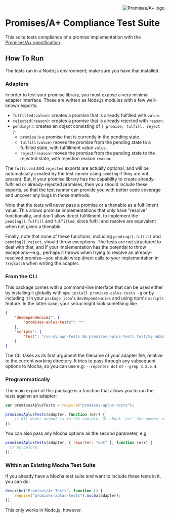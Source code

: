 <a href="http://promises-aplus.github.com/promises-spec">
    <img src="http://promises-aplus.github.com/promises-spec/assets/logo-small.png"
         align="right" alt="Promises/A+ logo" />
</a>

# Promises/A+ Compliance Test Suite

This suite tests compliance of a promise implementation with the [Promises/A+ specification][].

[Promises/A+ specification]: https://github.com/promises-aplus/promises-spec

## How To Run

The tests run in a Node.js environment; make sure you have that installed.

### Adapters

In order to test your promise library, you must expose a very minimal adapter interface. These are written as Node.js
modules with a few well-known exports:

- `fulfilled(value)`: creates a promise that is already fulfilled with `value`.
- `rejected(reason)`: creates a promise that is already rejected with `reason`.
- `pending()`: creates an object consisting of `{ promise, fulfill, reject }`:
  - `promise` is a promise that is currently in the pending state.
  - `fulfill(value)` moves the promise from the pending state to a fulfilled state, with fulfillment value `value`.
  - `reject(reason)` moves the promise from the pending state to the rejected state, with rejection reason `reason`.

The `fulfilled` and `rejected` exports are actually optional, and will be automatically created by the test runner using
`pending` if they are not present. But, if your promise library has the capability to create already-fulfilled or
already-rejected promises, then you should include these exports, so that the test runner can provide you with better
code coverage and uncover any bugs in those methods.

Note that the tests will never pass a promise or a thenable as a fulfillment value. This allows promise implementations
that only have "resolve" functionality, and don't allow direct fulfillment, to implement the `pending().fulfill` and
`fulfilled`, since fulfill and resolve are equivalent when not given a thenable.

Finally, note that none of these functions, including `pending().fulfill` and `pending().reject`, should throw
exceptions. The tests are not structured to deal with that, and if your implementation has the potential to throw
exceptions—e.g., perhaps it throws when trying to resolve an already-resolved promise—you should wrap direct calls to
your implementation in `try`/`catch` when writing the adapter.

### From the CLI

This package comes with a command-line interface that can be used either by installing it globally with
`npm install promises-aplus-tests -g` or by including it in your `package.json`'s `devDependencies` and using npm's
`scripts` feature. In the latter case, your setup might look something like

```json
{
    "devDependencies": {
        "promises-aplus-tests": "*"
    },
    "scripts": {
        "test": "run-my-own-tests && promises-aplus-tests test/my-adapter"
    }
}
```

The CLI takes as its first argument the filename of your adapter file, relative to the current working directory. It
tries to pass through any subsequent options to Mocha, so you can use e.g. `--reporter dot` or `--grep 3.2.6.4`.

### Programmatically

The main export of this package is a function that allows you to run the tests against an adapter:

```js
var promisesAplusTests = require("promises-aplus-tests");

promisesAplusTests(adapter, function (err) {
    // All done; output is in the console. Or check `err` for number of failures.
});
```

You can also pass any Mocha options as the second parameter, e.g.

```js
promisesAplusTests(adapter, { reporter: "dot" }, function (err) {
  // As before.
});
```

### Within an Existing Mocha Test Suite

If you already have a Mocha test suite and want to include these tests in it, you can do:

```js
describe("Promises/A+ Tests", function () {
    require("promises-aplus-tests").mocha(adapter);
});
```

This only works in Node.js, however.
